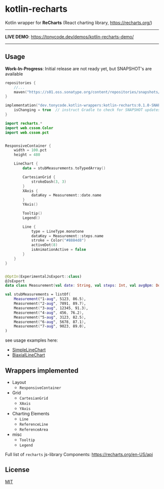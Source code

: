 kotlin-recharts
===============

Kotlin wrapper for **ReCharts** (React charting library, https://recharts.org/)

<hr />

**LIVE DEMO**: https://tonycode.dev/demos/kotlin-recharts-demo/

<hr />


## Usage

**Work-In-Progress**: Initial release are not ready yet, but SNAPSHOT's are available

```kotlin
repositories {
    //...
    maven("https://s01.oss.sonatype.org/content/repositories/snapshots/")
}
```

```kotlin
implementation("dev.tonycode.kotlin-wrappers:kotlin-recharts:0.1.0-SNAPSHOT") {
    isChanging = true  // instruct Gradle to check for SNAPSHOT updates
}
```

```kotlin
import recharts.*
import web.cssom.Color
import web.cssom.pct


ResponsiveContainer {
    width = 100.pct
    height = 480

    LineChart {
        data = stubMeasurements.toTypedArray()

        CartesianGrid {
            strokeDash(3, 3)
        }
        XAxis {
            dataKey = Measurement::date.name
        }
        YAxis()

        Tooltip()
        Legend()

        Line {
            type = LineType.monotone
            dataKey = Measurement::steps.name
            stroke = Color("#8884d8")
            activeDot(8)
            isAnimationActive = false
        }
    }
}


@OptIn(ExperimentalJsExport::class)
@JsExport
data class Measurement(val date: String, val steps: Int, val avgBpm: Double)

val stubMeasurements = listOf(
    Measurement("1-aug", 5123, 86.5),
    Measurement("2-aug", 7891, 89.7),
    Measurement("3-aug", 12345, 91.3),
    Measurement("4-aug", 456, 76.2),
    Measurement("5-aug", 3123, 82.5),
    Measurement("6-aug", 5678, 87.1),
    Measurement("7-aug", 9023, 89.0),
)
```

see usage examples here:

- [SimpleLineChart](demo/src/jsMain/kotlin/dev/tonycode/kotlin_wrappers/kotlin_recharts_demo/ui/screens/line_chart/SimpleLineChart.kt)
- [BiaxialLineChart](demo/src/jsMain/kotlin/dev/tonycode/kotlin_wrappers/kotlin_recharts_demo/ui/screens/line_chart/BiaxialLineChart.kt)


## Wrappers implemented

- Layout
    - `ResponsiveContainer`
- Grid
    - `CartesianGrid`
    - `XAxis`
    - `YAxis`
- Charting Elements
    - `Line`
    - `ReferenceLine`
    - `ReferenceArea`
- misc
    - `Tooltip`
    - `Legend`

Full list of `recharts` js-library Components: https://recharts.org/en-US/api


## License

[MIT](LICENSE)
